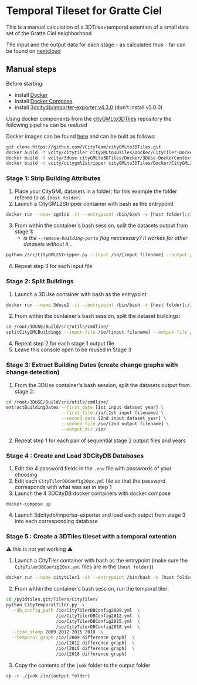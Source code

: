 # Temporal Tileset for Gratte Ciel
This is a manual calculation of a 3DTiles+temporal extention of a small data set of the Gratte Ciel neighborhood

The input and the output data for each stage - as calculated thus - far can be found on [nextcloud](https://partage.liris.cnrs.fr/index.php/f/723258567)

## Manual steps
Before starting:
- install [Docker](https://docs.docker.com/engine/install/)
- install [Docker Compose](https://docs.docker.com/compose/install/)
- install [3dcitydb/importer-exporter v4.3.0](https://github.com/3dcitydb/importer-exporter/releases/tag/v4.3.0) (don't install v5.0.0)


Using docker components from the [cityGMLto3DTiles](https://github.com/VCityTeam/cityGMLto3DTiles) repository the following pipeline can be realized

Docker images can be found [here](https://github.com/VCityTeam/cityGMLto3DTiles/tree/master/Docker) and can be built as follows:
```bash
git clone https://github.com/VCityTeam/cityGMLto3DTiles.git
docker build -t vcity/citytiler cityGMLto3DTiles/Docker/CityTiler-DockerContext
docker build -t vcity/3duse cityGMLto3DTiles/Docker/3DUse-DockerContext
docker build -t vcity/citygml2stripper cityGMLto3DTiles/Docker/CityGML2Stripper-DockerContext
```

### Stage 1: Strip Building Attributes
1. Place your CityGML datasets in a folder; for this example the folder refered to as `[host folder]`
2. Launch a CityGML2Stripper container with bash as the entrypoint
```bash
docker run --name cgmls1 -it --entrypoint /bin/bash -v [host folder]:/io vcity/citygml2stripper
```
3. From within the container's bash session, split the datasets output from stage 1:
   * *is the `--remove-building-parts` flag neccessary? it workes for other datasets without it...* 
```bash
python /src/CityGML2Stripper.py --input /io/[input filename] --output /io/[output filename] --remove-building-parts
```
4. Repeat step 3 for each input file

### Stage 2: Split Buildings
1. Launch a 3DUse container with bash as the entrypoint
```bash
docker run --name 3duse1 -it --entrypoint /bin/bash -v [host folder]:/io vcity/3duse
```
2. From within the container's bash session, split the dataset buildings:
```bash
cd /root/3DUSE/Build/src/utils/cmdline/
splitCityGMLBuildings --input-file /io/[input filename] --output-file /io/[output filename]
```
4. Repeat step 2 for each stage 1 output file
5. Leave this console open to be reused in Stage 3

### Stage 3: Extract Building Dates (create change graphs with change detection)
1. From the 3DUse container's bash session, split the datasets output from stage 2:
```bash
cd /root/3DUSE/Build/src/utils/cmdline/
extractBuildingDates --first_date [1st input dataset year] \
                     --first_file /io/[1st input filename] \
                     --second_date [2nd input dataset year] \
                     --second_file /io/[2nd output filename] \
                     --output_dir /io/
```
2. Repeat step 1 for each pair of sequential stage 2 output files and years

### Stage 4 : Create and Load 3DCityDB Databases
1. Edit the 4 password fields in the `.env` file with passwords of your choosing
2. Edit each `CityTilerDBConfig20xx.yml` file so that the password corresponds with what was set in step 1 
3. Launch the 4 3DCityDB docker containers with docker compose
```
docker-compose up
```
4. Launch 3dcitydb/importer-exporter and load each output from stage 3 into each corresponding database 

### Stage 5 : Create a 3DTiles tileset with a temporal extention
⚠️ this is not yet working ⚠️
1. Launch a CityTiler container with bash as the entrypoint (make sure the `CityTilerDBConfig20xx.yml` files are in the `[host folder]`)
```bash
docker run --name citytiler1 -it --entrypoint /bin/bash -v [host folder]:/io vcity/citytiler
```
2. From within the container's bash session, run the temporal tiler:
```bash
cd /py3dtiles.git/Tilers/CityTiler/
python CityTemporalTiler.py  \
  --db_config_path /io/CityTilerDBConfig2009.yml  \
                   /io/CityTilerDBConfig2012.yml  \
                   /io/CityTilerDBConfig2015.yml  \
                   /io/CityTilerDBConfig2018.yml  \
  --time_stamp 2009 2012 2015 2018  \
  --temporal_graph /io/[2009 difference graph]  \
                   /io/[2012 difference graph]  \
                   /io/[2015 difference graph]  \
                   /io/[2018 difference graph]
```
3. Copy the contents of the `junk` folder to the output folder
```
cp -r ./junk /io/[output folder]
```
